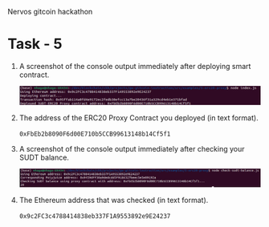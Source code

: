 Nervos gitcoin hackathon

# Task - 5

1. A screenshot of the console output immediately after deploying smart contract.

   <img src="deploy.png">

2. The address of the ERC20 Proxy Contract you deployed (in text format).

   `0xFbEb2b8090F6d00E710b5CCB99613148b14Cf5f1`

3. A screenshot of the console output immediately after checking your SUDT balance.

   <img src="balance.png">

4. The Ethereum address that was checked (in text format).

   `0x9c2FC3c4788414838eb337F1A9553892e9E24237`
